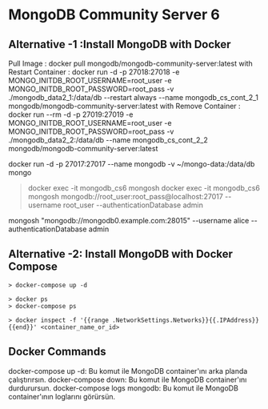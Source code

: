 # MongoDB Community Server 6

## Alternative -1 :Install MongoDB with Docker
Pull Image               : docker pull mongodb/mongodb-community-server:latest
with Restart Container   : 
docker run  -d -p 27018:27018 -e MONGO_INITDB_ROOT_USERNAME=root_user -e MONGO_INITDB_ROOT_PASSWORD=root_pass -v ./mongodb_data2_1:/data/db --restart always --name mongodb_cs_cont_2_1 mongodb/mongodb-community-server:latest
with Remove Container    : 
docker run --rm -d -p 27019:27019 -e MONGO_INITDB_ROOT_USERNAME=root_user -e MONGO_INITDB_ROOT_PASSWORD=root_pass -v ./mongodb_data2_2:/data/db --name mongodb_cs_cont_2_2 mongodb/mongodb-community-server:latest

docker run -d -p 27017:27017 --name mongodb -v ~/mongo-data:/data/db mongo

> docker exec -it mongodb_cs6 mongosh
> docker exec -it mongodb_cs6 mongosh mongodb://root_user:root_pass@localhost:27017 --username root_user --authenticationDatabase admin


mongosh "mongodb://mongodb0.example.com:28015" --username alice --authenticationDatabase admin


## Alternative -2: Install MongoDB with Docker Compose
    > docker-compose up -d

    > docker ps
    > docker-compose ps

    > docker inspect -f '{{range .NetworkSettings.Networks}}{{.IPAddress}}{{end}}' <container_name_or_id>

## Docker Commands
docker-compose up -d: Bu komut ile MongoDB container'ını arka planda çalıştırırsın.
docker-compose down: Bu komut ile MongoDB container'ını durdurursun.
docker-compose logs mongodb: Bu komut ile MongoDB container'ının loglarını görürsün.